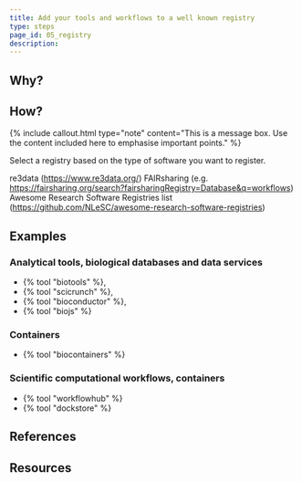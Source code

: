 ```yaml
---
title: Add your tools and workflows to a well known registry
type: steps
page_id: 05_registry
description: 
---
```



## Why?



## How?

{% include callout.html type="note" content="This is a message box. Use the content included here to emphasise important points." %}

Select a registry based on the type of software you want to register.

re3data (https://www.re3data.org/)
FAIRsharing (e.g. https://fairsharing.org/search?fairsharingRegistry=Database&q=workflows)
Awesome Research Software Registries list (https://github.com/NLeSC/awesome-research-software-registries)


## Examples


### Analytical tools, biological databases and data services

- {% tool "biotools" %}, 
- {% tool "scicrunch" %}, 
- {% tool "bioconductor" %}, 
- {% tool "biojs" %}


### Containers

- {% tool "biocontainers" %}


### Scientific computational workflows, containers 

- {% tool "workflowhub" %}
- {% tool "dockstore" %} 





## References


## Resources


